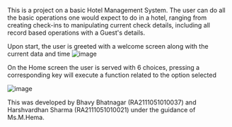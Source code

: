 This is a project on a basic Hotel Management System. The user can do all the basic operations one would expect to do in a hotel, ranging from creating check-ins to manipulating current check details, including all record based operations with a Guest's details.

Upon start, the user is greeted with a welcome screen along with the current data and time
![image](https://user-images.githubusercontent.com/107928148/174793564-5c0bfd08-49ed-413e-be40-8516b5cc6b84.png)

On the Home screen the user is served with 6 choices, pressing a corresponding key will execute a function related to the option selected

![image](https://user-images.githubusercontent.com/107928148/174793254-9316716d-a762-4d21-a12e-32837e0785c9.png)

This was developed by Bhavy Bhatnagar (RA2111051010037) and Harshvardhan Sharma (RA2111051010021) under the guidance of Ms.M.Hema.
